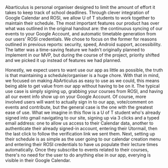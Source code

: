Abarticulus is personal organiser designed to limit the amount of effort it takes to keep track of school deadlines. Through clever integration of Google Calendar and ROSI, we allow U of T students to work together to maintain their schedule. The most important features our product has over what was outlined in the original handout are: the continuous syncing of our events to your Google Account, and automatic timetable generation from our users' ROSI credentials. We chose to focus on the former for reasons outlined in previous reports: security, speed, Android support, accessibility. The latter was a time-saving feature we hadn't originally planned to implement in our MVP, but during the course of the project, priority shifted and we picked it up instead of features we had planned.

Honestly, we expect users to want use our app as little as possible, the truth is that maintaining a schedule/organiser is a huge chore. With that in mind, we focused on making AbArticulus as easy to use as we could, this means being able to get value from our app without having to be on it. The typical use case is simply signing up, grabbing your courses from ROSI, and having all our event info show up on your Google Account. Of course, more involved users will want to actually sign in to our app, vote/comment on events and contribute, but the general case is the one with the greatest ease of use. What we imagine in this flow is a U of T student who's already signed into gmail navigating to our site, signing up via 3 clicks and a typed email address: one to allow us access to their Calendar data, another to authenticate their already signed-in account, entering their Utormail, then the last click to follow the verification link we sent them. Next, setting up their schedule is as simple as the user going to our calendar creation menu and entering their ROSI credentials to have us populate their lecture times automatically. Once they subscribe to events related to their courses, there's no need for the user to do anything else in our app, everying is visible in their Google Calendar.